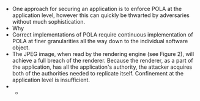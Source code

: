 - One approach for securing an application is to enforce POLA at the application level, however this can quickly be thwarted by adversaries without much sophistication.
- Why
- Correct implementations of POLA require continuous implementation of POLA at finer granularities all the way down to the individual software object.
- The JPEG image, when read by the rendering engine (see Figure 2), will achieve a full breach of the renderer. Because the renderer, as a part of the application, has all the application's authority, the attacker acquires both of the authorities needed to replicate itself. Confinement at the application level is insufficient.
-
	-